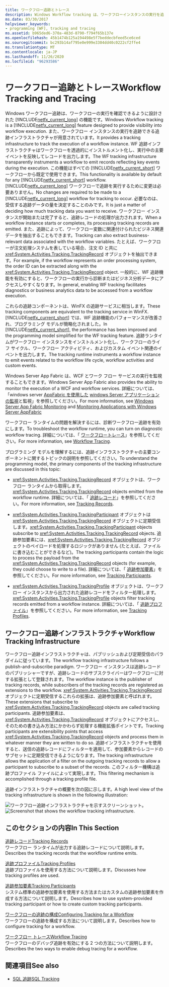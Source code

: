 ```yaml
---
title: ワークフロー追跡とトレース
description: Windows Workflow tracking は、ワークフローインスタンスの実行を追跡する追跡インフラストラクチャを提供する .NET Framework 4.6.1 機能です。
ms.date: 03/30/2017
helpviewer_keywords:
- programming [WF], tracking and tracing
ms.assetid: b965ded6-370a-483d-8790-f794f65b137e
ms.openlocfilehash: 45b1474b125a194498e5f7beddecbfeed5ce6ced
ms.sourcegitcommit: bc293b14af795e0e999e3304dd40c0222cf2ffe4
ms.translationtype: MT
ms.contentlocale: ja-JP
ms.lasthandoff: 11/26/2020
ms.locfileid: "96293586"
---
```

# <a name="workflow-tracking-and-tracing"></a><span data-ttu-id="dc62e-103">ワークフロー追跡とトレース</span><span class="sxs-lookup"><span data-stu-id="dc62e-103">Workflow Tracking and Tracing</span></span>

<span data-ttu-id="dc62e-104">Windows ワークフロー追跡は、ワークフローの実行を確認できるように設計された [!INCLUDE[netfx_current_long](../../../includes/netfx-current-long-md.md)] の機能です。</span><span class="sxs-lookup"><span data-stu-id="dc62e-104">Windows Workflow tracking is a [!INCLUDE[netfx_current_long](../../../includes/netfx-current-long-md.md)] feature designed to provide visibility into workflow execution.</span></span> <span data-ttu-id="dc62e-105">また、ワークフロー インスタンスの実行を追跡できる追跡インフラストラクチャが用意されています。</span><span class="sxs-lookup"><span data-stu-id="dc62e-105">It provides a tracking infrastructure to track the execution of a workflow instance.</span></span> <span data-ttu-id="dc62e-106">WF 追跡インフラストラクチャはワークフローを透過的にインストルメント化し、実行中の主要イベントを反映してレコードを出力します。</span><span class="sxs-lookup"><span data-stu-id="dc62e-106">The WF tracking infrastructure transparently instruments a workflow to emit records reflecting key events during the execution.</span></span> <span data-ttu-id="dc62e-107">この機能はすべての [!INCLUDE[netfx_current_short](../../../includes/netfx-current-short-md.md)] ワークフローから既定で使用できます。</span><span class="sxs-lookup"><span data-stu-id="dc62e-107">This functionality is available by default for any [!INCLUDE[netfx_current_short](../../../includes/netfx-current-short-md.md)] workflow.</span></span> <span data-ttu-id="dc62e-108">[!INCLUDE[netfx_current_long](../../../includes/netfx-current-long-md.md)] ワークフローで追跡を実行するために変更は必要ありません。</span><span class="sxs-lookup"><span data-stu-id="dc62e-108">No changes are required to be made to a [!INCLUDE[netfx_current_long](../../../includes/netfx-current-long-md.md)] workflow for tracking to occur.</span></span> <span data-ttu-id="dc62e-109">必要なのは、受信する追跡データの量を決定することのみです。</span><span class="sxs-lookup"><span data-stu-id="dc62e-109">It is just a matter of deciding how much tracking data you want to receive.</span></span> <span data-ttu-id="dc62e-110">ワークフロー インスタンスが開始または完了すると、追跡レコードの処理が出力されます。</span><span class="sxs-lookup"><span data-stu-id="dc62e-110">When a workflow instance starts or completes, its processing tracking records are emitted.</span></span> <span data-ttu-id="dc62e-111">また、追跡によって、ワークフロー変数に関連付けられたビジネス関連データを抽出することもできます。</span><span class="sxs-lookup"><span data-stu-id="dc62e-111">Tracking can also extract business-relevant data associated with the workflow variables.</span></span> <span data-ttu-id="dc62e-112">たとえば、ワークフローが注文処理システムを表している場合、注文 ID と共に <xref:System.Activities.Tracking.TrackingRecord> オブジェクトを抽出できます。</span><span class="sxs-lookup"><span data-stu-id="dc62e-112">For example, if the workflow represents an order processing system, the order ID can be extracted along with the <xref:System.Activities.Tracking.TrackingRecord> object.</span></span> <span data-ttu-id="dc62e-113">一般的に、WF 追跡機能を有効にすると、ワークフローの実行から診断またはビジネス分析データにアクセスしやすくなります。</span><span class="sxs-lookup"><span data-stu-id="dc62e-113">In general, enabling WF tracking facilitates diagnostics or business analytics data to be accessed from a workflow execution.</span></span>  
  
 <span data-ttu-id="dc62e-114">これらの追跡コンポーネントは、WinFX の追跡サービスに相当します。</span><span class="sxs-lookup"><span data-stu-id="dc62e-114">These tracking components are equivalent to the tracking service in WinFX.</span></span> <span data-ttu-id="dc62e-115">[!INCLUDE[netfx_current_short](../../../includes/netfx-current-short-md.md)] では、WF 追跡機能のパフォーマンスが改善され、プログラミング モデルが簡略化されました。</span><span class="sxs-lookup"><span data-stu-id="dc62e-115">In [!INCLUDE[netfx_current_short](../../../includes/netfx-current-short-md.md)], the performance has been improved and the programming model simplified for the WF tracking feature.</span></span> <span data-ttu-id="dc62e-116">追跡ランタイムがワークフロー インスタンスをインストルメント化し、ワークフローのライフ サイクル、ワークフロー アクティビティ、およびカスタム イベント関連のイベントを出力します。</span><span class="sxs-lookup"><span data-stu-id="dc62e-116">The tracking runtime instruments a workflow instance to emit events related to the workflow life cycle, workflow activities and custom events.</span></span>  
  
 <span data-ttu-id="dc62e-117">Windows Server App Fabric は、WCF とワーク フロー サービスの実行を監視することもできます。</span><span class="sxs-lookup"><span data-stu-id="dc62e-117">Windows Server App Fabric also provides the ability to monitor the execution of a WCF and workflow services.</span></span> <span data-ttu-id="dc62e-118">詳細については、「windows server [AppFabric を使用した](/previous-versions/appfabric/ee677276(v=azure.10)) [windows Server アプリケーションの監視](/previous-versions/appfabric/ee677251(v=azure.10))と監視」を参照してください。</span><span class="sxs-lookup"><span data-stu-id="dc62e-118">For more information, see [Windows Server App Fabric Monitoring](/previous-versions/appfabric/ee677251(v=azure.10)) and [Monitoring Applications with Windows Server AppFabric](/previous-versions/appfabric/ee677276(v=azure.10))</span></span>  
  
 <span data-ttu-id="dc62e-119">ワークフロー ランタイムの問題を解決するには、診断ワークフロー追跡を有効にします。</span><span class="sxs-lookup"><span data-stu-id="dc62e-119">To troubleshoot the workflow runtime, you can turn on diagnostic workflow tracing.</span></span> <span data-ttu-id="dc62e-120">詳細については、「 [ワークフロートレース](workflow-tracing.md)」を参照してください。</span><span class="sxs-lookup"><span data-stu-id="dc62e-120">For more information, see [Workflow Tracing](workflow-tracing.md).</span></span>  
  
 <span data-ttu-id="dc62e-121">プログラミング モデルを理解するには、追跡インフラストラクチャの主要コンポーネントに関するトピックの説明を参照してください。</span><span class="sxs-lookup"><span data-stu-id="dc62e-121">To understand the programming model, the primary components of the tracking infrastructure are discussed in this topic:</span></span>  
  
- <span data-ttu-id="dc62e-122"><xref:System.Activities.Tracking.TrackingRecord> オブジェクトは、ワークフロー ランタイムから取得します。</span><span class="sxs-lookup"><span data-stu-id="dc62e-122"><xref:System.Activities.Tracking.TrackingRecord> objects emitted from the workflow runtime.</span></span> <span data-ttu-id="dc62e-123">詳細については、「 [追跡レコード](tracking-records.md)」を参照してください。</span><span class="sxs-lookup"><span data-stu-id="dc62e-123">For more information, see [Tracking Records](tracking-records.md).</span></span>  
  
- <span data-ttu-id="dc62e-124"><xref:System.Activities.Tracking.TrackingParticipant> オブジェクトは <xref:System.Activities.Tracking.TrackingRecord> オブジェクトに定期受信します。</span><span class="sxs-lookup"><span data-stu-id="dc62e-124"><xref:System.Activities.Tracking.TrackingParticipant> objects subscribe to <xref:System.Activities.Tracking.TrackingRecord> objects.</span></span> <span data-ttu-id="dc62e-125">追跡参加要素には、<xref:System.Activities.Tracking.TrackingRecord> オブジェクトのペイロードを処理するロジックがありません (たとえば、ファイルに書き込むことができるなど)。</span><span class="sxs-lookup"><span data-stu-id="dc62e-125">The tracking participants contain the logic to process the payload from the <xref:System.Activities.Tracking.TrackingRecord> objects (for example, they could choose to write to a file).</span></span> <span data-ttu-id="dc62e-126">詳細については、「 [追跡参加要素](tracking-participants.md)」を参照してください。</span><span class="sxs-lookup"><span data-stu-id="dc62e-126">For more information, see [Tracking Participants](tracking-participants.md).</span></span>  
  
- <span data-ttu-id="dc62e-127"><xref:System.Activities.Tracking.TrackingProfile> オブジェクトは、ワークフロー インスタンスから出力された追跡レコードをフィルター処理します。</span><span class="sxs-lookup"><span data-stu-id="dc62e-127"><xref:System.Activities.Tracking.TrackingProfile> objects filter tracking records emitted from a workflow instance.</span></span> <span data-ttu-id="dc62e-128">詳細については、「 [追跡プロファイル](tracking-profiles.md)」を参照してください。</span><span class="sxs-lookup"><span data-stu-id="dc62e-128">For more information, see [Tracking Profiles](tracking-profiles.md).</span></span>  
  
## <a name="workflow-tracking-infrastructure"></a><span data-ttu-id="dc62e-129">ワークフロー追跡インフラストラクチャ</span><span class="sxs-lookup"><span data-stu-id="dc62e-129">Workflow Tracking Infrastructure</span></span>  

 <span data-ttu-id="dc62e-130">ワークフロー追跡インフラストラクチャは、パブリッシュおよび定期受信のパラダイムに従っています。</span><span class="sxs-lookup"><span data-stu-id="dc62e-130">The workflow tracking infrastructure follows a publish-and-subscribe paradigm.</span></span> <span data-ttu-id="dc62e-131">ワークフロー インスタンスは追跡レコードのパブリッシャーですが、追跡レコードのサブスクライバーはワークフローに対する拡張として登録されます。</span><span class="sxs-lookup"><span data-stu-id="dc62e-131">The workflow instance is the publisher of tracking records, while subscribers of the tracking records are registered as extensions to the workflow.</span></span> <span data-ttu-id="dc62e-132"><xref:System.Activities.Tracking.TrackingRecord> オブジェクトに定期受信するこれらの拡張は、追跡参加要素と呼ばれます。</span><span class="sxs-lookup"><span data-stu-id="dc62e-132">These extensions that subscribe to <xref:System.Activities.Tracking.TrackingRecord> objects are called tracking participants.</span></span> <span data-ttu-id="dc62e-133">追跡参加要素は、<xref:System.Activities.Tracking.TrackingRecord> オブジェクトにアクセスし、そのための書き込み方法にかかわらず処理する機能拡張ポイントです。</span><span class="sxs-lookup"><span data-stu-id="dc62e-133">Tracking participants are extensibility points that access <xref:System.Activities.Tracking.TrackingRecord> objects and process them in whatever manner they are written to do so.</span></span> <span data-ttu-id="dc62e-134">追跡インフラストラクチャを使用すると、送信の追跡レコードにフィルターを適用して、参加要素からレコードのサブセットに定期受信できるようになります。</span><span class="sxs-lookup"><span data-stu-id="dc62e-134">The tracking infrastructure allows the application of a filter on the outgoing tracking records to allow a participant to subscribe to a subset of the records.</span></span> <span data-ttu-id="dc62e-135">このフィルター機構は追跡プロファイル ファイルによって実現します。</span><span class="sxs-lookup"><span data-stu-id="dc62e-135">This filtering mechanism is accomplished through a tracking profile file.</span></span>  
  
 <span data-ttu-id="dc62e-136">追跡インフラストラクチャの概要を次の図に示します。</span><span class="sxs-lookup"><span data-stu-id="dc62e-136">A high level view of the tracking infrastructure is shown in the following illustration:</span></span>  
  
 <span data-ttu-id="dc62e-137">![ワークフロー追跡インフラストラクチャを示すスクリーンショット。](./media/workflow-tracking-and-tracing/workflow-tracking-infrastructure.gif "WV")</span><span class="sxs-lookup"><span data-stu-id="dc62e-137">![Screenshot that shows the workflow tracking infrastructure.](./media/workflow-tracking-and-tracing/workflow-tracking-infrastructure.gif "WV")</span></span>  
  
## <a name="in-this-section"></a><span data-ttu-id="dc62e-138">このセクションの内容</span><span class="sxs-lookup"><span data-stu-id="dc62e-138">In This Section</span></span>  

 [<span data-ttu-id="dc62e-139">追跡レコード</span><span class="sxs-lookup"><span data-stu-id="dc62e-139">Tracking Records</span></span>](tracking-records.md)  
 <span data-ttu-id="dc62e-140">ワークフロー ランタイムが出力する追跡レコードについて説明します。</span><span class="sxs-lookup"><span data-stu-id="dc62e-140">Describes the tracking records that the workflow runtime emits.</span></span>  
  
 [<span data-ttu-id="dc62e-141">追跡プロファイル</span><span class="sxs-lookup"><span data-stu-id="dc62e-141">Tracking Profiles</span></span>](tracking-profiles.md)  
 <span data-ttu-id="dc62e-142">追跡プロファイルを使用する方法について説明します。</span><span class="sxs-lookup"><span data-stu-id="dc62e-142">Discusses how tracking profiles are used.</span></span>  
  
 [<span data-ttu-id="dc62e-143">追跡参加要素</span><span class="sxs-lookup"><span data-stu-id="dc62e-143">Tracking Participants</span></span>](tracking-participants.md)  
 <span data-ttu-id="dc62e-144">システム標準の追跡参加要素を使用する方法またはカスタムの追跡参加要素を作成する方法について説明します。</span><span class="sxs-lookup"><span data-stu-id="dc62e-144">Describes how to use system-provided tracking participant or how to create custom tracking participants.</span></span>  
  
 [<span data-ttu-id="dc62e-145">ワークフローの追跡の構成</span><span class="sxs-lookup"><span data-stu-id="dc62e-145">Configuring Tracking for a Workflow</span></span>](configuring-tracking-for-a-workflow.md)  
 <span data-ttu-id="dc62e-146">ワークフローの追跡を構成する方法について説明します。</span><span class="sxs-lookup"><span data-stu-id="dc62e-146">Describes how to configure tracking for a workflow.</span></span>  
  
 [<span data-ttu-id="dc62e-147">ワークフロー トレース</span><span class="sxs-lookup"><span data-stu-id="dc62e-147">Workflow Tracing</span></span>](workflow-tracing.md)  
 <span data-ttu-id="dc62e-148">ワークフローのデバッグ追跡を有効にする 2 つの方法について説明します。</span><span class="sxs-lookup"><span data-stu-id="dc62e-148">Describes the two ways to enable debug tracing for a workflow.</span></span>  
  
## <a name="see-also"></a><span data-ttu-id="dc62e-149">関連項目</span><span class="sxs-lookup"><span data-stu-id="dc62e-149">See also</span></span>

- [<span data-ttu-id="dc62e-150">SQL 追跡</span><span class="sxs-lookup"><span data-stu-id="dc62e-150">SQL Tracking</span></span>](./samples/sql-tracking.md)
